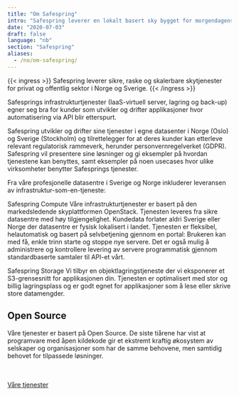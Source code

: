 ```yaml
---
title: "Om Safespring"
intro: "Safespring leverer en lokalt basert sky bygget for morgendagens apper."
date: "2020-07-03"
draft: false
language: "nb"
section: "Safespring"
aliases:
  - /no/om-safespring/
---
```


{{< ingress >}}
Safespring leverer sikre, raske og skalerbare skytjenester for privat og offentlig sektor i Norge og Sverige.
{{< /ingress >}}

Safesprings infrastrukturtjenester (IaaS-virtuell server, lagring og back-up) egner seg bra for kunder som utvikler og drifter applikasjoner hvor automatisering via API blir etterspurt.

Safespring utvikler og drifter sine tjenester i egne datasenter i Norge (Oslo) og Sverige (Stockholm) og tilrettelegger for at deres kunder kan etterleve relevant regulatorisk rammeverk, herunder personvernregelverket (GDPR). Safespring vil presentere sine løsninger og gi eksempler på hvordan tjenestene kan benyttes, samt eksempler på noen usecases hvor ulike virksomheter benytter Safesprings tjenester.

Fra våre profesjonelle datasentre i Sverige og Norge inkluderer leveransen av infrastruktur-som-en-tjeneste:

<p><span class="inline-rubrik">Safespring Compute</span> Våre infrastrukturtjenester er basert på den markedsledende skyplattformen OpenStack. Tjenesten leveres fra sikre datasentre med høy tilgjengelighet. Kundedata forlater aldri Sverige eller Norge der datasentre er fysisk lokalisert i landet. Tjenesten er fleksibel, helautomatisk og basert på selvbetjening gjennom en portal: Brukeren kan med få, enkle trinn starte og stoppe nye servere. Det er også mulig å administrere og kontrollere levering av servere programmatisk gjennom standardbaserte samtaler til API-et vårt.</p>

<p><span class="inline-rubrik">Safespring Storage</span> Vi tilbyr en objektlagringstjeneste der vi eksponerer et S3-grensesnitt for applikasjonen din. Tjenesten er optimalisert med stor og billig lagringsplass og er godt egnet for applikasjoner som å lese eller skrive store datamengder.</p>

## Open Source

Våre tjenester er basert på Open Source. De siste tiårene har vist at programvare med åpen kildekode gir et ekstremt kraftig økosystem av selskaper og organisasjoner som har de samme behovene, men samtidig behovet for tilpassede løsninger.

<br><br><a href="/no/tjenester" id="button">Våre tjenester</a>

